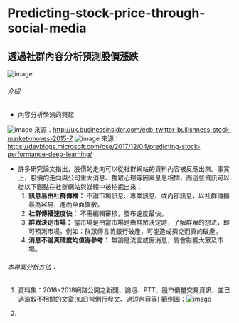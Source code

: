 # Predicting-stock-price-through-social-media

## 透過社群內容分析預測股價漲跌

![image](https://user-images.githubusercontent.com/51256347/123134246-2ca8db00-d483-11eb-89d9-982863819035.png)

###### 介紹
  * 內容分析學派的興起
  
  ![image](https://user-images.githubusercontent.com/51256347/123567240-45532100-d7f4-11eb-9f65-5a511551b2ee.png)
  來源：http://uk.businessinsider.com/ecb-twitter-bullishness-stock-market-moves-2015-7
  ![image](https://user-images.githubusercontent.com/51256347/123567519-ecd05380-d7f4-11eb-9cf6-2e8b246a8425.png)
  來源：https://devblogs.microsoft.com/cse/2017/12/04/predicting-stock-performance-deep-learning/
  
  * 許多研究論文指出，股價的走向可以從社群網站的資料內容被反應出來。事實上，股價的走向與公司重大消息、群眾心理等因素息息相關，而這些資訊可以從以下觀點在社群網站與媒體中被挖掘出來：
    1. **訊息易由社群傳播：** 不論市場訊息、專業訊息、或內部訊息，以社群傳播最為容易，進而全面擴散。
    2. **社群傳播速度快：** 不需編輯審核，發布速度最快。
    3. **群眾決定市場：** 當市場是由當市場是由群眾決定時，了解群眾的想法，即可預測市場。例如：群眾傳言將銀行破產，可能造成擠兌而真的破產。
    4. **消息不論真確度均值得參考：** 無論是流言或假消息，皆會影響大眾及市場。

###### 本專案分析方法：
  1. 資料集：2016~2018網路公開之新聞、論壇、PTT、股市價量交易資訊，並已過濾較不相關的文章(如日常例行發文、過短內容等)
  範例圖：![image](https://user-images.githubusercontent.com/51256347/123574900-42abf800-d803-11eb-9148-87953883c911.png)

  3. 
